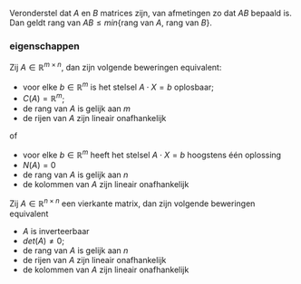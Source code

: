 Veronderstel dat $A$ en $B$ matrices zijn, van afmetingen zo dat $AB$ bepaald is. Dan geldt
	rang van $AB \leq min${rang van $A$, rang van $B$}.

### eigenschappen
Zij $A \in \mathbb{R}^{m \times n}$, dan zijn volgende beweringen equivalent:
- voor elke $b \in \mathbb{R}^{m}$ is het stelsel $A \cdot X = b$ oplosbaar;
- $C(A) = \mathbb{R}^{m}$;
- de rang van $A$ is gelijk aan $m$
- de rijen van $A$ zijn lineair onafhankelijk

of
- voor elke $b \in \mathbb{R}^{m}$ heeft het stelsel $A \cdot X = b$ hoogstens één oplossing
- $N(A) = {0}$ 
- de rang van $A$ is gelijk aan $n$
- de kolommen van $A$ zijn lineair onafhankelijk

Zij $A \in \mathbb{R}^{n\times n}$ een vierkante matrix, dan zijn volgende beweringen equivalent
- $A$ is inverteerbaar
- $det(A) \neq 0$;
- de rang van $A$ is gelijk aan $n$
- de rijen van $A$ zijn lineair onafhankelijk
- de kolommen van $A$ zijn lineair onafhankelijk
